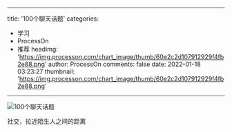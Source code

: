 
---
title: '100个聊天话题'
categories: 
 - 学习
 - ProcessOn
 - 推荐
headimg: 'https://img.processon.com/chart_image/thumb/60e2c2d107912929f4fb2e88.png'
author: ProcessOn
comments: false
date: 2022-01-18 03:23:27
thumbnail: 'https://img.processon.com/chart_image/thumb/60e2c2d107912929f4fb2e88.png'
---

<div>   
<img class="thumb" alt="100个聊天话题" src="https://img.processon.com/chart_image/thumb/60e2c2d107912929f4fb2e88.png" referrerpolicy="no-referrer">
<p>社交，拉近陌生人之间的距离</p>  
</div>
            